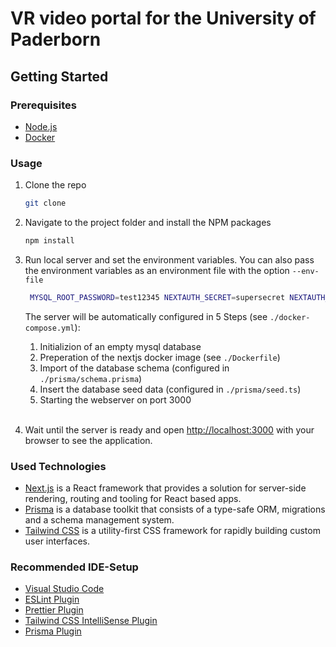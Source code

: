 # VR video portal for the University of Paderborn

## Getting Started

### Prerequisites

- [Node.js](https://nodejs.org/en/)
- [Docker](https://www.docker.com/)

### Usage

1. Clone the repo
   ```sh
   git clone
   ```
2. Navigate to the project folder and install the NPM packages
   ```sh
   npm install
   ```
3. Run local server and set the environment variables. You can also pass the environment variables as an environment file with the option `--env-file`

   ```sh
    MYSQL_ROOT_PASSWORD=test12345 NEXTAUTH_SECRET=supersecret NEXTAUTH_URL=http://localhost:3000 ADMIN_PASSWORD=admin12345 docker compose up --build
   ```

   The server will be automatically configured in 5 Steps (see `./docker-compose.yml`):

   1. Initializion of an empty mysql database
   2. Preperation of the nextjs docker image (see `./Dockerfile`)
   3. Import of the database schema (configured in `./prisma/schema.prisma`)
   4. Insert the database seed data (configured in `./prisma/seed.ts`)
   5. Starting the webserver on port 3000
      <br/>
      <br/>

4. Wait until the server is ready and open [http://localhost:3000](http://localhost:3000) with your browser to see the application.

### Used Technologies

- [Next.js](https://nextjs.org/) is a React framework that provides a solution for server-side rendering, routing and tooling for React based apps.
- [Prisma](https://www.prisma.io/) is a database toolkit that consists of a type-safe ORM, migrations and a schema management system.
- [Tailwind CSS](https://tailwindcss.com/) is a utility-first CSS framework for rapidly building custom user interfaces.

### Recommended IDE-Setup

- [Visual Studio Code](https://code.visualstudio.com/)
- [ESLint Plugin](https://marketplace.visualstudio.com/items?itemName=dbaeumer.vscode-eslint)
- [Prettier Plugin](https://marketplace.visualstudio.com/items?itemName=esbenp.prettier-vscode)
- [Tailwind CSS IntelliSense Plugin](https://marketplace.visualstudio.com/items?itemName=bradlc.vscode-tailwindcss)
- [Prisma Plugin](https://marketplace.visualstudio.com/items?itemName=Prisma.prisma)
